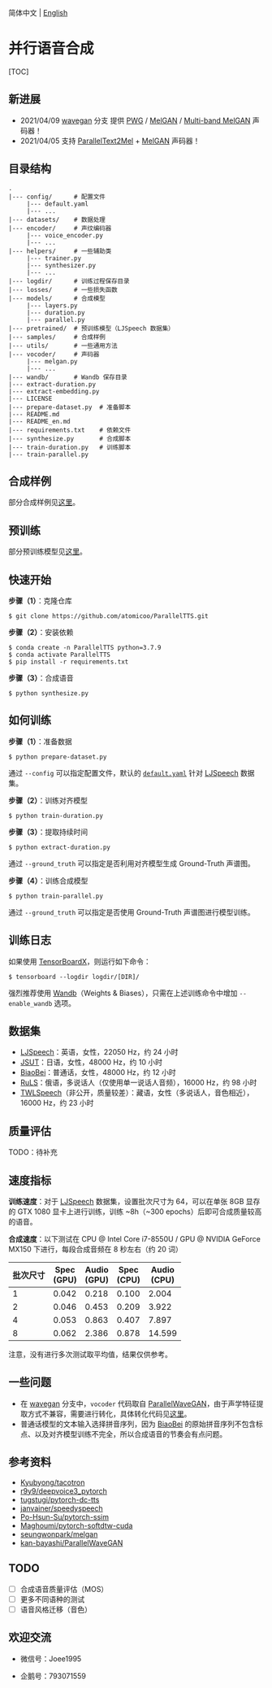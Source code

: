 简体中文 | [English](./README_en.md)

# 并行语音合成

[TOC]

## 新进展

- 2021/04/09 [wavegan](https://github.com/atomicoo/ParallelTTS/tree/wavegan) 分支 提供 [PWG](https://arxiv.org/abs/1910.11480) / [MelGAN](https://arxiv.org/abs/1910.06711) / [Multi-band MelGAN](https://arxiv.org/abs/2005.05106) 声码器！
- 2021/04/05 支持 [ParallelText2Mel](https://github.com/atomicoo/ParallelTTS/blob/main/models/parallel.py) + [MelGAN](https://arxiv.org/abs/1910.06711) 声码器！

## 目录结构

```
.
|--- config/      # 配置文件
     |--- default.yaml
     |--- ...
|--- datasets/    # 数据处理
|--- encoder/     # 声纹编码器
     |--- voice_encoder.py
     |--- ...
|--- helpers/     # 一些辅助类
     |--- trainer.py
     |--- synthesizer.py
     |--- ...
|--- logdir/      # 训练过程保存目录
|--- losses/      # 一些损失函数
|--- models/      # 合成模型
     |--- layers.py
     |--- duration.py
     |--- parallel.py
|--- pretrained/  # 预训练模型（LJSpeech 数据集）
|--- samples/     # 合成样例
|--- utils/       # 一些通用方法
|--- vocoder/     # 声码器
     |--- melgan.py
     |--- ...
|--- wandb/       # Wandb 保存目录
|--- extract-duration.py
|--- extract-embedding.py
|--- LICENSE
|--- prepare-dataset.py  # 准备脚本
|--- README.md
|--- README_en.md
|--- requirements.txt    # 依赖文件
|--- synthesize.py       # 合成脚本
|--- train-duration.py   # 训练脚本
|--- train-parallel.py
```

## 合成样例

部分合成样例见[这里](https://github.com/atomicoo/ParallelTTS/tree/main/samples/)。

## 预训练

部分预训练模型见[这里](https://github.com/atomicoo/ParallelTTS/tree/main/pretrained/)。

## 快速开始

**步骤（1）**：克隆仓库

```shell
$ git clone https://github.com/atomicoo/ParallelTTS.git
```

**步骤（2）**：安装依赖

```shell
$ conda create -n ParallelTTS python=3.7.9
$ conda activate ParallelTTS
$ pip install -r requirements.txt
```

**步骤（3）**：合成语音

```shell
$ python synthesize.py
```

## 如何训练

**步骤（1）**：准备数据

```shell
$ python prepare-dataset.py
```

通过 `--config` 可以指定配置文件，默认的 [`default.yaml`](https://github.com/atomicoo/ParallelTTS/blob/main/config/default.yaml) 针对 [LJSpeech](https://keithito.com/LJ-Speech-Dataset/) 数据集。

**步骤（2）**：训练对齐模型

```shell
$ python train-duration.py 
```

**步骤（3）**：提取持续时间

```shell
$ python extract-duration.py
```

通过 `--ground_truth` 可以指定是否利用对齐模型生成 Ground-Truth 声谱图。

**步骤（4）**：训练合成模型

```shell
$ python train-parallel.py
```

通过 `--ground_truth` 可以指定是否使用 Ground-Truth 声谱图进行模型训练。

## 训练日志

如果使用 [TensorBoardX](https://github.com/lanpa/tensorboardX)，则运行如下命令：

```
$ tensorboard --logdir logdir/[DIR]/
```

强烈推荐使用 [Wandb](https://wandb.ai/)（Weights & Biases），只需在上述训练命令中增加 `--enable_wandb` 选项。

## 数据集

- [LJSpeech](https://keithito.com/LJ-Speech-Dataset/)：英语，女性，22050 Hz，约 24 小时
- [JSUT](https://sites.google.com/site/shinnosuketakamichi/publication/jsut)：日语，女性，48000 Hz，约 10 小时
- [BiaoBei](https://www.data-baker.com/open_source.html)：普通话，女性，48000 Hz，约 12 小时
- [RuLS](https://www.openslr.org/96/)：俄语，多说话人（仅使用单一说话人音频），16000 Hz，约 98 小时
- [TWLSpeech](#)（非公开，质量较差）：藏语，女性（多说话人，音色相近），16000 Hz，约 23 小时

## 质量评估

TODO：待补充

## 速度指标

**训练速度**：对于 [LJSpeech](https://keithito.com/LJ-Speech-Dataset/) 数据集，设置批次尺寸为 64，可以在单张 8GB 显存的 GTX 1080 显卡上进行训练，训练 ~8h（~300 epochs）后即可合成质量较高的语音。

**合成速度**：以下测试在 CPU @ Intel Core i7-8550U / GPU @ NVIDIA GeForce MX150 下进行，每段合成音频在 8 秒左右（约 20 词）

| 批次尺寸 | Spec<br>(GPU) | Audio<br>(GPU) | Spec<br>(CPU) | Audio<br>(CPU) |
| -------- | ------------- | -------------- | ------------- | -------------- |
| 1        | 0.042         | 0.218          | 0.100         | 2.004          |
| 2        | 0.046         | 0.453          | 0.209         | 3.922          |
| 4        | 0.053         | 0.863          | 0.407         | 7.897          |
| 8        | 0.062         | 2.386          | 0.878         | 14.599         |

注意，没有进行多次测试取平均值，结果仅供参考。

## 一些问题

- 在 [wavegan](https://github.com/atomicoo/ParallelTTS/tree/wavegan) 分支中，`vocoder` 代码取自 [ParallelWaveGAN](https://github.com/kan-bayashi/ParallelWaveGAN)，由于声学特征提取方式不兼容，需要进行转化，具体转化代码见[这里](https://github.com/atomicoo/ParallelTTS/blob/4eb44679271494f1d478da281ae474a07dfe77c6/synthesize.wave.py#L79-L85)。
- 普通话模型的文本输入选择拼音序列，因为 [BiaoBei](https://www.data-baker.com/open_source.html) 的原始拼音序列不包含标点、以及对齐模型训练不完全，所以合成语音的节奏会有点问题。

## 参考资料

- [Kyubyong/tacotron](https://github.com/Kyubyong/tacotron)
- [r9y9/deepvoice3_pytorch](https://github.com/r9y9/deepvoice3_pytorch)
- [tugstugi/pytorch-dc-tts](https://github.com/tugstugi/pytorch-dc-tts)
- [janvainer/speedyspeech](https://github.com/janvainer/speedyspeech)
- [Po-Hsun-Su/pytorch-ssim](https://github.com/Po-Hsun-Su/pytorch-ssim)
- [Maghoumi/pytorch-softdtw-cuda](https://github.com/Maghoumi/pytorch-softdtw-cuda)
- [seungwonpark/melgan](https://github.com/seungwonpark/melgan)
- [kan-bayashi/ParallelWaveGAN](https://github.com/kan-bayashi/ParallelWaveGAN)

## TODO

- [ ] 合成语音质量评估（MOS）
- [ ] 更多不同语种的测试
- [ ] 语音风格迁移（音色）

## 欢迎交流

- 微信号：Joee1995

- 企鹅号：793071559